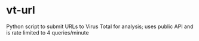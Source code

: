 # vt-url
Python script to submit URLs to Virus Total for analysis; uses public API and is rate limited to 4 queries/minute

